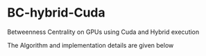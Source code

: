 BC-hybrid-Cuda
==============

Betweenness Centrality on GPUs using Cuda and Hybrid execution

The Algorithm and implementation details are given below
